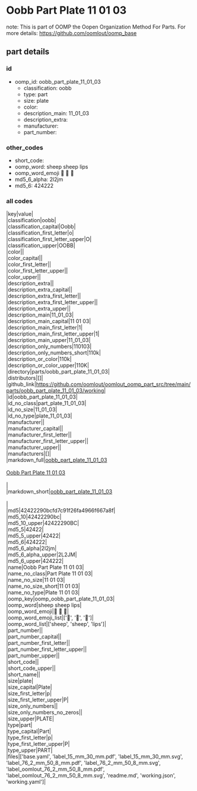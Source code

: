 # Oobb Part Plate 11 01 03  

note: This is part of OOMP the Oopen Organization Method For Parts. For more details: https://github.com/oomlout/oomp_base

##  part details





### id
* oomp_id: oobb_part_plate_11_01_03
  * classification: oobb
  * type: part
  * size: plate
  * color: 
  * description_main: 11_01_03
  * description_extra: 
  * manufacturer: 
  * part_number: 

### other_codes
* short_code: 
* oomp_word: sheep sheep lips
* oomp_word_emoji :sheep: :sheep: :lips:
* md5_6_alpha: 2l2jm
* md5_6: 424222

### all codes 
|key|value|  
|classification|oobb|  
|classification_capital|Oobb|  
|classification_first_letter|o|  
|classification_first_letter_upper|O|  
|classification_upper|OOBB|  
|color||  
|color_capital||  
|color_first_letter||  
|color_first_letter_upper||  
|color_upper||  
|description_extra||  
|description_extra_capital||  
|description_extra_first_letter||  
|description_extra_first_letter_upper||  
|description_extra_upper||  
|description_main|11_01_03|  
|description_main_capital|11 01 03|  
|description_main_first_letter|1|  
|description_main_first_letter_upper|1|  
|description_main_upper|11_01_03|  
|description_only_numbers|110103|  
|description_only_numbers_short|110k|  
|description_or_color|110k|  
|description_or_color_upper|110K|  
|directory|parts/oobb_part_plate_11_01_03|  
|distributors|[]|  
|github_link|https://github.com/oomlout/oomlout_oomp_part_src/tree/main/parts/oobb_part_plate_11_01_03/working|  
|id|oobb_part_plate_11_01_03|  
|id_no_class|part_plate_11_01_03|  
|id_no_size|11_01_03|  
|id_no_type|plate_11_01_03|  
|manufacturer||  
|manufacturer_capital||  
|manufacturer_first_letter||  
|manufacturer_first_letter_upper||  
|manufacturer_upper||  
|manufacturers|[]|  
|markdown_full|[oobb_part_plate_11_01_03](https://github.com/oomlout/oomlout_oomp_part_src/tree/main/parts/oobb_part_plate_11_01_03/working)<br>[](https://github.com/oomlout/oomlout_oomp_part_src/tree/main/parts/oobb_part_plate_11_01_03/working)<br>[Oobb Part Plate 11 01 03](https://github.com/oomlout/oomlout_oomp_part_src/tree/main/parts/oobb_part_plate_11_01_03/working)<br><br>|  
|markdown_short|[oobb_part_plate_11_01_03](https://github.com/oomlout/oomlout_oomp_part_src/tree/main/parts/oobb_part_plate_11_01_03/working)<br><br>|  
|md5|42422290bcfd7c91f26fa4966f667a8f|  
|md5_10|42422290bc|  
|md5_10_upper|42422290BC|  
|md5_5|42422|  
|md5_5_upper|42422|  
|md5_6|424222|  
|md5_6_alpha|2l2jm|  
|md5_6_alpha_upper|2L2JM|  
|md5_6_upper|424222|  
|name|Oobb Part Plate 11 01 03|  
|name_no_class|Part Plate 11 01 03|  
|name_no_size|11 01 03|  
|name_no_size_short|11 01 03|  
|name_no_type|Plate 11 01 03|  
|oomp_key|oomp_oobb_part_plate_11_01_03|  
|oomp_word|sheep sheep lips|  
|oomp_word_emoji|:sheep: :sheep: :lips:|  
|oomp_word_emoji_list|[':sheep:', ':sheep:', ':lips:']|  
|oomp_word_list|['sheep', 'sheep', 'lips']|  
|part_number||  
|part_number_capital||  
|part_number_first_letter||  
|part_number_first_letter_upper||  
|part_number_upper||  
|short_code||  
|short_code_upper||  
|short_name||  
|size|plate|  
|size_capital|Plate|  
|size_first_letter|p|  
|size_first_letter_upper|P|  
|size_only_numbers||  
|size_only_numbers_no_zeros||  
|size_upper|PLATE|  
|type|part|  
|type_capital|Part|  
|type_first_letter|p|  
|type_first_letter_upper|P|  
|type_upper|PART|  
|files|['base.yaml', 'label_15_mm_30_mm.pdf', 'label_15_mm_30_mm.svg', 'label_76_2_mm_50_8_mm.pdf', 'label_76_2_mm_50_8_mm.svg', 'label_oomlout_76_2_mm_50_8_mm.pdf', 'label_oomlout_76_2_mm_50_8_mm.svg', 'readme.md', 'working.json', 'working.yaml']|  
